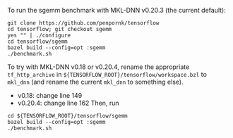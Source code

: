 To run the sgemm benchmark with MKL-DNN v0.20.3 (the current default):
```
git clone https://github.com/penpornk/tensorflow
cd tensorflow; git checkout sgemm
yes "" | ./configure
cd tensorflow/sgemm
bazel build --config=opt :sgemm
./benchmark.sh
```

To try with MKL-DNN v0.18 or v0.20.4, rename the appropriate `tf_http_archive` in
`${TENSORFLOW_ROOT}/tensorflow/workspace.bzl` to `mkl_dnn` (and rename the current `mkl_dnn` to something else).
* v0.18: change line 149
* v0.20.4: change line 162
Then, run
```
cd ${TENSORFLOW_ROOT}/tensorflow/sgemm
bazel build --config=opt :sgemm
./benchmark.sh
```
